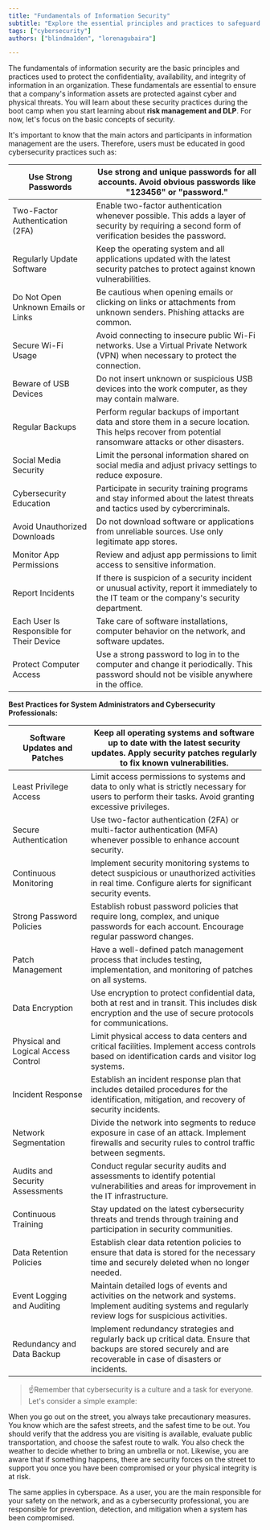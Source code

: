 ```yaml
---
title: "Fundamentals of Information Security"
subtitle: "Explore the essential principles and practices to safeguard information confidentiality, availability, and integrity in organizations. Learn about user-centric security practices, best practices for system administrators, and the cultural aspect of cybersecurity."
tags: ["cybersecurity"]
authors: ["blindma1den", "lorenagubaira"]

---
```


The fundamentals of information security are the basic principles and practices used to protect the confidentiality, availability, and integrity of information in an organization. These fundamentals are essential to ensure that a company's information assets are protected against cyber and physical threats. You will learn about these security practices during the boot camp when you start learning about **risk management and DLP**. For now, let's focus on the basic concepts of security.

It's important to know that the main actors and participants in information management are the users. Therefore, users must be educated in good cybersecurity practices such as:

| Use Strong Passwords | Use strong and unique passwords for all accounts. Avoid obvious passwords like "123456" or "password." |
| --- | --- |
| Two-Factor Authentication (2FA) | Enable two-factor authentication whenever possible. This adds a layer of security by requiring a second form of verification besides the password. |
| Regularly Update Software | Keep the operating system and all applications updated with the latest security patches to protect against known vulnerabilities. |
| Do Not Open Unknown Emails or Links | Be cautious when opening emails or clicking on links or attachments from unknown senders. Phishing attacks are common. |
| Secure Wi-Fi Usage | Avoid connecting to insecure public Wi-Fi networks. Use a Virtual Private Network (VPN) when necessary to protect the connection. |
| Beware of USB Devices | Do not insert unknown or suspicious USB devices into the work computer, as they may contain malware. |
| Regular Backups | Perform regular backups of important data and store them in a secure location. This helps recover from potential ransomware attacks or other disasters. |
| Social Media Security | Limit the personal information shared on social media and adjust privacy settings to reduce exposure. |
| Cybersecurity Education | Participate in security training programs and stay informed about the latest threats and tactics used by cybercriminals. |
| Avoid Unauthorized Downloads | Do not download software or applications from unreliable sources. Use only legitimate app stores. |
| Monitor App Permissions | Review and adjust app permissions to limit access to sensitive information. |
| Report Incidents | If there is suspicion of a security incident or unusual activity, report it immediately to the IT team or the company's security department. |
| Each User Is Responsible for Their Device | Take care of software installations, computer behavior on the network, and software updates. |
| Protect Computer Access | Use a strong password to log in to the computer and change it periodically. This password should not be visible anywhere in the office. |

**Best Practices for System Administrators and Cybersecurity Professionals:**

| Software Updates and Patches | Keep all operating systems and software up to date with the latest security updates. Apply security patches regularly to fix known vulnerabilities. |
| --- | --- |
| Least Privilege Access | Limit access permissions to systems and data to only what is strictly necessary for users to perform their tasks. Avoid granting excessive privileges. |
| Secure Authentication | Use two-factor authentication (2FA) or multi-factor authentication (MFA) whenever possible to enhance account security. |
| Continuous Monitoring | Implement security monitoring systems to detect suspicious or unauthorized activities in real time. Configure alerts for significant security events. |
| Strong Password Policies | Establish robust password policies that require long, complex, and unique passwords for each account. Encourage regular password changes. |
| Patch Management | Have a well-defined patch management process that includes testing, implementation, and monitoring of patches on all systems. |
| Data Encryption | Use encryption to protect confidential data, both at rest and in transit. This includes disk encryption and the use of secure protocols for communications. |
| Physical and Logical Access Control | Limit physical access to data centers and critical facilities. Implement access controls based on identification cards and visitor log systems. |
| Incident Response | Establish an incident response plan that includes detailed procedures for the identification, mitigation, and recovery of security incidents. |
| Network Segmentation | Divide the network into segments to reduce exposure in case of an attack. Implement firewalls and security rules to control traffic between segments. |
| Audits and Security Assessments | Conduct regular security audits and assessments to identify potential vulnerabilities and areas for improvement in the IT infrastructure. |
| Continuous Training | Stay updated on the latest cybersecurity threats and trends through training and participation in security communities. |
| Data Retention Policies | Establish clear data retention policies to ensure that data is stored for the necessary time and securely deleted when no longer needed. |
| Event Logging and Auditing | Maintain detailed logs of events and activities on the network and systems. Implement auditing systems and regularly review logs for suspicious activities. |
| Redundancy and Data Backup | Implement redundancy strategies and regularly back up critical data. Ensure that backups are stored securely and are recoverable in case of disasters or incidents. |

> ☝Remember that cybersecurity is a culture and a task for everyone. Let's consider a simple example:

When you go out on the street, you always take precautionary measures. You know which are the safest streets, and the safest time to be out. You should verify that the address you are visiting is available, evaluate public transportation, and choose the safest route to walk. You also check the weather to decide whether to bring an umbrella or not. Likewise, you are aware that if something happens, there are security forces on the street to support you once you have been compromised or your physical integrity is at risk.

The same applies in cyberspace. As a user, you are the main responsible for your safety on the network, and as a cybersecurity professional, you are responsible for prevention, detection, and mitigation when a system has been compromised.
